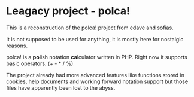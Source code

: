 # Leagacy project - polca!
This is a reconstruction of the polca! project from edave and sofias.

It is not supposed to be used for anything, it is mostly here for nostalgic reasons.

polca! is a **pol**ish notation **ca**lculator written in PHP. Right now it supports
basic operators. (\+ \- \* \/ %)

The project already had more advanced features like functions stored in cookies,
help documents and working forward notation support but those files have apparently
been lost to the abyss.
